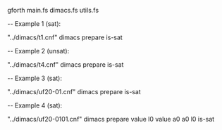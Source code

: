 gforth main.fs dimacs.fs utils.fs

-- Example 1 (sat):

"../dimacs/t1.cnf" dimacs prepare
is-sat

-- Example 2 (unsat):

"../dimacs/t4.cnf" dimacs prepare
is-sat

-- Example 3 (sat):

"../dimacs/uf20-01.cnf" dimacs prepare
is-sat

-- Example 4 (sat):

"../dimacs/uf20-0101.cnf" dimacs prepare
value l0 value a0 a0 l0
is-sat
